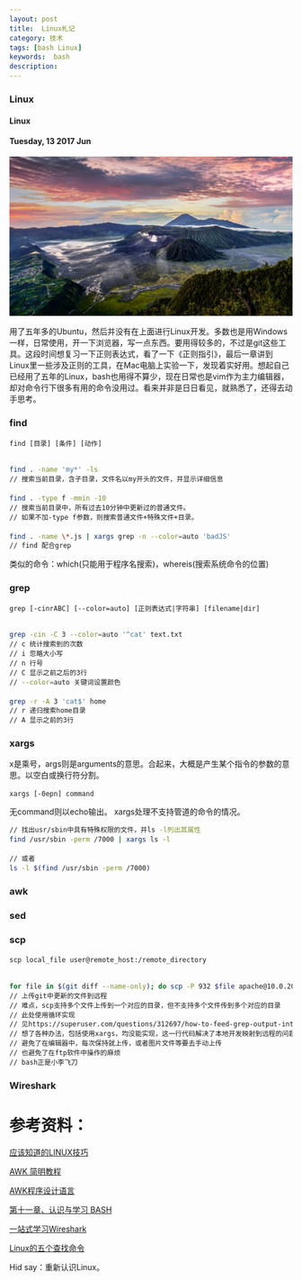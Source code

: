 ```yaml
---
layout: post
title:  Linux札记
category: 技术
tags: [bash Linux]
keywords:  bash
description:
---
```


###  Linux

####  Linux

#### Tuesday, 13  2017 Jun

![Haskell](/../../assets/img/tech/2017/linux.jpg)

用了五年多的Ubuntu，然后并没有在上面进行Linux开发。多数也是用Windows一样，日常使用，开一下浏览器，写一点东西。要用得较多的，不过是git这些工具。这段时间想复习一下正则表达式，看了一下《正则指引》，最后一章讲到Linux里一些涉及正则的工具，在Mac电脑上实验一下，发现着实好用。想起自己已经用了五年的Linux，bash也用得不算少，现在日常也是vim作为主力编辑器，却对命令行下很多有用的命令没用过。看来并非是日日看见，就熟悉了，还得去动手思考。


### find

`find [目录] [条件] [动作]`

````bash

find . -name 'my*' -ls
// 搜索当前目录，含子目录，文件名以my开头的文件，并显示详细信息

find . -type f -mmin -10
// 搜索当前目录中，所有过去10分钟中更新过的普通文件。
// 如果不加-type f参数，则搜索普通文件+特殊文件+目录。

find . -name \*.js | xargs grep -n --color=auto 'badJS'
// find 配合grep

````

类似的命令：which(只能用于程序名搜索)，whereis(搜索系统命令的位置)

### grep

`grep [-cinrABC] [--color=auto] [正则表达式|字符串] [filename|dir]`

````bash

grep -cin -C 3 --color=auto '^cat' text.txt
// c 统计搜索到的次数
// i 忽略大小写
// n 行号
// C 显示之前之后的3行
// --color=auto 关键词设置颜色

grep -r -A 3 'cat$' home
// r 递归搜索home目录
// A 显示之前的3行

````
### xargs

x是乘号，args则是arguments的意思。合起来，大概是产生某个指令的参数的意思。以空白或换行符分割。

`xargs [-0epn] command`

无command则以echo输出。
xargs处理不支持管道的命令的情况。

````bash
// 找出usr/sbin中具有特殊权限的文件，并ls -l列出其属性
find /usr/sbin -perm /7000 | xargs ls -l

// 或者
ls -l $(find /usr/sbin -perm /7000)

````

### awk

### sed

### scp

`scp local_file user@remote_host:/remote_directory`

````bash

for file in $(git diff --name-only); do scp -P 932 $file apache@10.0.200.162:/home/web/$file; done;
// 上传git中更新的文件到远程
// 难点，scp支持多个文件上传到一个对应的目录，但不支持多个文件传到多个对应的目录
// 此处使用循环实现
// 见https://superuser.com/questions/312697/how-to-feed-grep-output-into-scp
// 想了各种办法，包括使用xargs，均没能实现，这一行代码解决了本地开发映射到远程的问题
// 避免了在编辑器中，每次保持就上传，或者图片文件等要去手动上传
// 也避免了在ftp软件中操作的麻烦
// bash正是小李飞刀

````

### Wireshark




# 参考资料：

[应该知道的LINUX技巧](http://coolshell.cn/articles/8883.html)

[AWK 简明教程](http://coolshell.cn/articles/9070.html)

[AWK程序设计语言](http://awk.readthedocs.io/en/latest/index.html)

[第十一章、认识与学习 BASH ](http://cn.linux.vbird.org/linux_basic/0320bash.php#grep)

[一站式学习Wireshark](https://community.emc.com/message/818739#818739)

[Linux的五个查找命令](http://www.ruanyifeng.com/blog/2009/10/5_ways_to_search_for_files_using_the_terminal.html)



Hid say：重新认识Linux。
